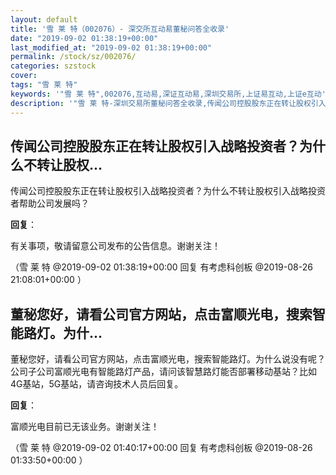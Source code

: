 ```yaml
---
layout: default
title: '雪 莱 特（002076）- 深交所互动易董秘问答全收录'
date: "2019-09-02 01:38:19+00:00"
last_modified_at: "2019-09-02 01:38:19+00:00"
permalink: /stock/sz/002076/
categories: szstock
cover: 
tags: "雪 莱 特"
keywords: '"雪 莱 特",002076,互动易,深证互动易,深圳交易所,上证易互动,上证e互动'
description: '"雪 莱 特-深圳交易所董秘问答全收录,传闻公司控股股东正在转让股权引入战略投资者？为什么不转让股权引入战略投资者帮助公司发展吗？"'
---
```


## 传闻公司控股股东正在转让股权引入战略投资者？为什么不转让股权...

传闻公司控股股东正在转让股权引入战略投资者？为什么不转让股权引入战略投资者帮助公司发展吗？

**回复**：

有关事项，敬请留意公司发布的公告信息。谢谢关注！ 

（雪 莱 特  @2019-09-02 01:38:19+00:00 回复 有考虑科创板  @2019-08-26 21:08:01+00:00 ）

## 董秘您好，请看公司官方网站，点击富顺光电，搜索智能路灯。为什...

董秘您好，请看公司官方网站，点击富顺光电，搜索智能路灯。为什么说没有呢？公司子公司富顺光电有智能路灯产品，请问该智慧路灯能否部署移动基站？比如4G基站，5G基站，请咨询技术人员后回复。

**回复**：

富顺光电目前已无该业务。谢谢关注！ 

（雪 莱 特  @2019-09-02 01:40:17+00:00 回复 有考虑科创板  @2019-08-26 01:33:50+00:00 ）

